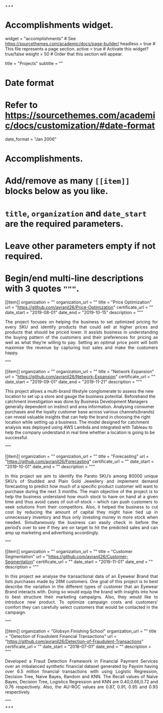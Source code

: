 +++
# Accomplishments widget.
widget = "accomplishments"  # See https://sourcethemes.com/academic/docs/page-builder/
headless = true  # This file represents a page section.
active = true  # Activate this widget? true/false
weight = 50  # Order that this section will appear.

title = "Projects"
subtitle = ""

# Date format
#   Refer to https://sourcethemes.com/academic/docs/customization/#date-format
date_format = "Jan 2006"

# Accomplishments.
#   Add/remove as many `[[item]]` blocks below as you like.
#   `title`, `organization` and `date_start` are the required parameters.
#   Leave other parameters empty if not required.
#   Begin/end multi-line descriptions with 3 quotes `"""`.


[[item]]
  organization = ""
  organization_url = ""
  title = "Price Optimization"
  url = "https://github.com/avranil26/Price-Optimization"
  certificate_url = ""
  date_start = "2019-08-01"
  date_end = "2019-10-15"
  description = """<p style='text-align: justify;'>The project focuses on helping the business to set optimized pricing for every SKU and identify products that could sell at higher prices and products that should be priced lower. It assists business in understanding the buying pattern of the customers and their preferences for pricing as well as what they’re willing to pay. Setting an optimal price point will both maximise the revenue by capturing lost sales and make the customers happy.</p>"""
  
[[item]]
  organization = ""
  organization_url = ""
  title = "Network Expansion"
  url = "https://github.com/avranil26/Network-Expansion"
  certificate_url = ""
  date_start = "2019-09-01"
  date_end = "2019-11-21"
  description = """<p style="'text-align: justify;">This project allows a multi-brand lifestyle conglomerate to assess the new location to set up a store and gauge the business potential. Beforehand the catchment investigation was done by Business Development Managers generally dependent on instinct and area information. Analysing consumer purchases and the loyalty customer base across various channels(brands) can reveal valuable insights that can help the brand in choosing the right location while setting up a business. 
The model designed for catchment analysis was deployed using AWS Lambda and integrated with Tableau to help the company understand in real time whether a location is going to be successful.</p>"""

[[item]]
  organization = ""
  organization_url = ""
  title = "Forecasting"
  url = "https://github.com/avranil26/Forecasting"
  certificate_url = ""
  date_start = "2019-10-01"
  date_end = ""
  description = """<p style='text-align: justify;'>In this project we aim to identify the Pareto SKU’s among 80000 unique SKU’s of Studded and Plain Gold Jewellery and implement demand forecasting to predict how much of a specific product customer will want to purchase during the next 3 months. The main objective of the project is to help the business understand how much stock to have on hand at a given time and thus avoid cases of out-of-stock – which can push customers to seek solutions from their competitors. Also, it helped the business to cut cost by reducing the amount of capital they might have tied up in unnecessary inventory and thus only investing money in more stock when needed. Simultaneously the business can easily check in before the period’s over to see if they are on target to hit the predicted sales and can amp up marketing and advertising accordingly.</p>"""

[[item]]
  organization = ""
  organization_url = ""
  title = "Customer Segmentation"
  url = "https://github.com/avranil26/Customer-Segmentation"
  certificate_url = ""
  date_start = "2019-11-01"
  date_end = ""
  description = """<p style='text-align: justify;'>In this project we analyse the transactional data of an Eyewear Brand that lists purchases made by 26M customers. One goal of this project is to best describe the variation in the different types of customer that an Eyewear Brand interacts with. Doing so would equip the brand with insights into how to best structure their marketing campaigns. Also, they would like to introduce new product. To optimize campaign costs and customers’ comfort they can carefully select customers that would be contacted in the campaign. </p>"""

[[item]]
  organization = "Globsyn Finishing School"
  organization_url = ""
  title = "Detection of Fraudulent Financial Transactions"
  url = "https://github.com/avranil26/Detection-of-Fraudulent-Transactions"
  certificate_url = ""
  date_start = "2018-07-01"
  date_end = ""
  description = """<p style='text-align: justify;'>Developed a Fraud Detection Framework in Financial Payment Services over an imbalanced synthetic financial dataset generated by Paysim having over 6.5 million financial transactions with using Logistic Regression, Decision Tree, Naive Bayes, Random and KNN. The Recall values of Naïve Bayes, Decision Tree, Logistics Regression and KNN are 0.40,0.66,0.72 and 0.76 respectively. Also, the AU-ROC values are 0.87, 0.91, 0.95 and 0.93 respectively.</p> """  
+++
